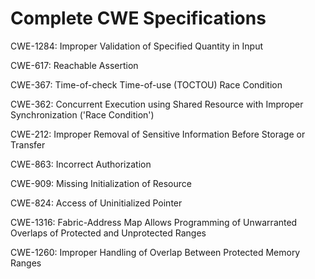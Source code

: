 

# Complete CWE Specifications

CWE-1284: Improper Validation of Specified Quantity in Input

CWE-617: Reachable Assertion

CWE-367: Time-of-check Time-of-use (TOCTOU) Race Condition

CWE-362: Concurrent Execution using Shared Resource with Improper Synchronization ('Race Condition')

CWE-212: Improper Removal of Sensitive Information Before Storage or Transfer

CWE-863: Incorrect Authorization

CWE-909: Missing Initialization of Resource

CWE-824: Access of Uninitialized Pointer

CWE-1316: Fabric-Address Map Allows Programming of Unwarranted Overlaps of Protected and Unprotected Ranges

CWE-1260: Improper Handling of Overlap Between Protected Memory Ranges
